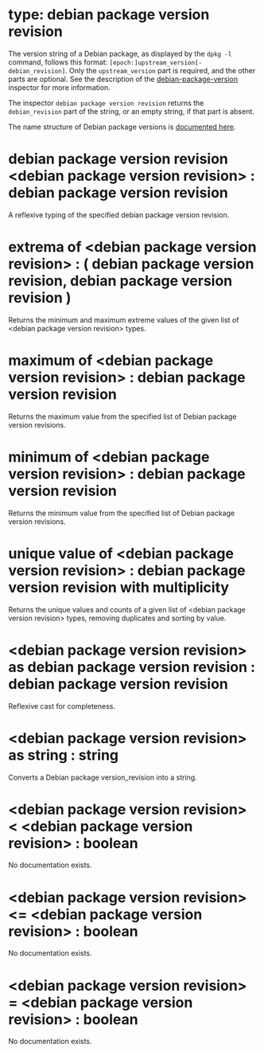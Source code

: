 # type: debian package version revision

The version string of a Debian package, as displayed by the `dpkg -l` command, follows this format: `[epoch:]upstream_version[-debian_revision]`. Only the `upstream_version` part is required, and the other parts are optional.
See the description of the [debian-package-version](https://developer.bigfix.com/relevance/reference/debian-package-version.html) inspector for more information.

The inspector `debian package version revision` returns the `debian_revision` part of the string, or an empty string, if that part is absent.

The name structure of Debian package versions is [documented here](https://www.debian.org/doc/debian-policy/ch-controlfields.html#version).

# debian package version revision &lt;debian package version revision&gt; : debian package version revision

A reflexive typing of the specified debian package version revision.

# extrema of &lt;debian package version revision&gt; : ( debian package version revision, debian package version revision )

Returns the minimum and maximum extreme values of the given list of &lt;debian package version revision&gt; types.

# maximum of &lt;debian package version revision&gt; : debian package version revision

Returns the maximum value from the specified list of Debian package version revisions.

# minimum of &lt;debian package version revision&gt; : debian package version revision

Returns the minimum value from the specified list of Debian package version revisions.

# unique value of &lt;debian package version revision&gt; : debian package version revision with multiplicity

Returns the unique values and counts of a given list of &lt;debian package version revision&gt; types, removing duplicates and sorting by value.

# &lt;debian package version revision&gt; as debian package version revision : debian package version revision

Reflexive cast for completeness.

# &lt;debian package version revision&gt; as string : string

Converts a Debian package version_revision into a string.

# &lt;debian package version revision&gt; &lt; &lt;debian package version revision&gt; : boolean

No documentation exists.

# &lt;debian package version revision&gt; &lt;= &lt;debian package version revision&gt; : boolean

No documentation exists.

# &lt;debian package version revision&gt; = &lt;debian package version revision&gt; : boolean

No documentation exists.
